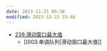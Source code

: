 ```yaml
---
date: 2023-11-21 09:38
modified: 2023-12-15 15:46
---
```

- [239.滑动窗口最大值](https://leetcode.cn/problems/sliding-window-maximum/)
	- [[003.单调队列|滑动窗口最大值]]
